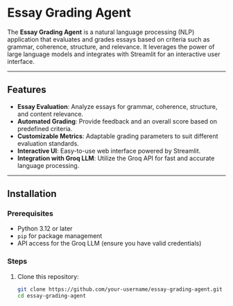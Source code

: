 # Essay Grading Agent

The **Essay Grading Agent** is a natural language processing (NLP) application that evaluates and grades essays based on criteria such as grammar, coherence, structure, and relevance. It leverages the power of large language models and integrates with Streamlit for an interactive user interface.

---

## Features

- **Essay Evaluation**: Analyze essays for grammar, coherence, structure, and content relevance.
- **Automated Grading**: Provide feedback and an overall score based on predefined criteria.
- **Customizable Metrics**: Adaptable grading parameters to suit different evaluation standards.
- **Interactive UI**: Easy-to-use web interface powered by Streamlit.
- **Integration with Groq LLM**: Utilize the Groq API for fast and accurate language processing.

---

## Installation

### Prerequisites

- Python 3.12 or later
- `pip` for package management
- API access for the Groq LLM (ensure you have valid credentials)

### Steps

1. Clone this repository:
   ```bash
   git clone https://github.com/your-username/essay-grading-agent.git
   cd essay-grading-agent
